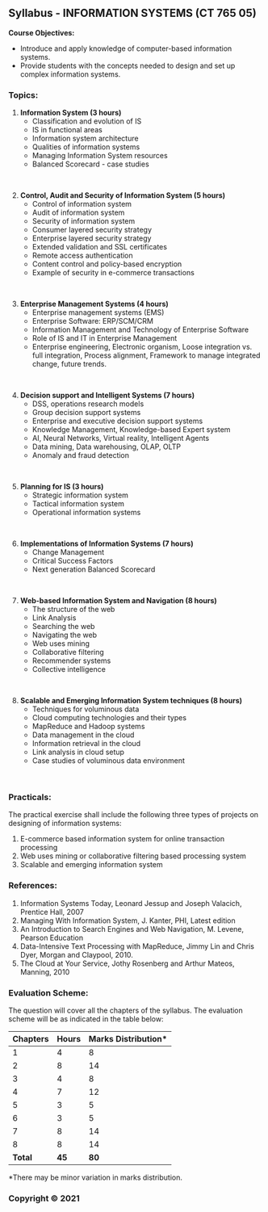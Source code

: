 ## Syllabus - INFORMATION SYSTEMS (CT 765 05)

**Course Objectives:** 
* Introduce and apply knowledge of computer-based information systems.
* Provide students with the concepts needed to design and set up complex information systems.

### Topics:

1. **Information System (3 hours)**
    * Classification and evolution of IS
    * IS in functional areas
    * Information system architecture
    * Qualities of information systems
    * Managing Information System resources
    * Balanced Scorecard - case studies
<br>

2. **Control, Audit and Security of Information System (5 hours)**
    * Control of information system
    * Audit of information system
    * Security of information system
    * Consumer layered security strategy
    * Enterprise layered security strategy
    * Extended validation and SSL certificates
    * Remote access authentication
    * Content control and policy-based encryption
    * Example of security in e-commerce transactions
<br>

3. **Enterprise Management Systems (4 hours)**
    * Enterprise management systems (EMS)
    * Enterprise Software: ERP/SCM/CRM
    * Information Management and Technology of Enterprise Software
    * Role of IS and IT in Enterprise Management
    * Enterprise engineering, Electronic organism, Loose integration vs. full integration, Process alignment, Framework to manage integrated change, future trends.
<br>

4. **Decision support and Intelligent Systems (7 hours)**
    * DSS, operations research models
    * Group decision support systems
    * Enterprise and executive decision support systems
    * Knowledge Management, Knowledge-based Expert system
    * AI, Neural Networks, Virtual reality, Intelligent Agents
    * Data mining, Data warehousing, OLAP, OLTP
    * Anomaly and fraud detection
<br>

5. **Planning for IS (3 hours)**
    * Strategic information system
    * Tactical information system
    * Operational information systems
<br>

6. **Implementations of Information Systems (7 hours)**
    * Change Management
    * Critical Success Factors
    * Next generation Balanced Scorecard
<br>

7. **Web-based Information System and Navigation (8 hours)**
    * The structure of the web
    * Link Analysis
    * Searching the web
    * Navigating the web
    * Web uses mining
    * Collaborative filtering
    * Recommender systems
    * Collective intelligence
<br>

8. **Scalable and Emerging Information System techniques (8 hours)**
    * Techniques for voluminous data
    * Cloud computing technologies and their types
    * MapReduce and Hadoop systems
    * Data management in the cloud
    * Information retrieval in the cloud
    * Link analysis in cloud setup
    * Case studies of voluminous data environment
<br>

### Practicals:

The practical exercise shall include the following three types of projects on designing of information systems:

1. E-commerce based information system for online transaction processing
2. Web uses mining or collaborative filtering based processing system
3. Scalable and emerging information system

### References:

1. Information Systems Today, Leonard Jessup and Joseph Valacich, Prentice Hall, 2007
2. Managing With Information System, J. Kanter, PHI, Latest edition
3. An Introduction to Search Engines and Web Navigation, M. Levene, Pearson Education
4. Data-Intensive Text Processing with MapReduce, Jimmy Lin and Chris Dyer, Morgan and Claypool, 2010.
5. The Cloud at Your Service, Jothy Rosenberg and Arthur Mateos, Manning, 2010

### Evaluation Scheme:

The question will cover all the chapters of the syllabus. The evaluation scheme will be as indicated in the table below:

| Chapters | Hours | Marks Distribution* |
|---|---|---|
| 1 | 4 | 8 |
| 2 | 8 | 14 |
| 3 | 4 | 8 |
| 4 | 7 | 12 |
| 5 | 3 | 5 |
| 6 | 3 | 5 |
| 7 | 8 | 14 |
| 8 | 8 | 14 |
| **Total** | **45** | **80** |

*There may be minor variation in marks distribution.

### Copyright © 2021 
